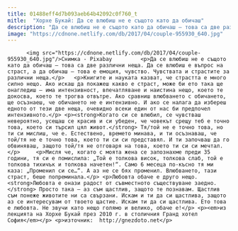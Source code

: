 ```yaml
---
title: 01488eff4d7b093aeb64b42092c0f760_t
mitle:  "Хорхе Букай: Да се влюбиш не е същото като да обичаш"
description: "Да се влюбиш не е същото като да обичаш – това са две различни неща. Да се влюбиш е въпрос на страст, а да обичаш – това е емоция, чувство. Чувствата и страстите за различни неща. Книгите и науката казват, че страстта е много силно нещо. Ако искаш да покажеш какво е страст, може би …"
image: "https://cdnone.netlify.com/db/2017/04/couple-955930_640.jpg"
---
```


          <img src="https://cdnone.netlify.com/db/2017/04/couple-955930_640.jpg"/>Снимка - Pixabay         <p>Да се влюбиш не е същото като да обичаш – това са две различни неща. Да се влюбиш е въпрос на страст, а да обичаш – това е емоция, чувство. Чувствата и страстите за различни неща.</p>   <p>Книгите и науката казват, че страстта е много силно нещо. Ако искаш да покажеш какво е страст, може би ето така ще онагледиш – има интензивност, впечатляване и наистина нещо, което те докосва, което те трогва отвътре. Ако сравниш влюбването с обичането, ще осъзнаеш, че обичането не е интензивно. И ако се налага да избереш едното от тези две неща, очевидно всеки един от нас би предпочел интензивното.</p> <p><strong>Когато си се влюбил, се чувстваш невероятно, усещаш се красив и си убеден, че човекът срещу теб е точно това, което си търсил цял живот.</strong> Тя/той не е точно това, но ти си мислиш, че е. Естествено, времето минава, и ти осъзнаваш, че той/тя не е точно това, което ти си си представял. И ти започваш да го обвиняваш, защото той/тя не отговаря на това, което ти си си мечтал.</p>     <p>Мисля че, когато с моята жена се запознахме преди 35 години, тя си е помислила: „Той е толкова висок, толкова слаб, той е толкова тихичък и толкова начетен!“. Само 6 месеца по-късно тя ми каза: „Променил си се…“. А аз не се бях променил. Влюбването, тази страст, беше попреминала.</p> <p>Любовта обаче е друго нещо. <strong>Любовта е онази радост от съвместното съществуване заедно.</strong> Просто така – аз съм щастлив, защото те познавам. Щастлив съм понеже животите ни са свързани. Искам и ти да си щастлива, защото аз се интересувам от твоето щастие. Искам ти да си щастлива. Ето това е любовта. Не звучи като нещо голямо и велико, обаче е!</p> <p><em>из лекцията на Хорхе Букай през 2010 г. в столичния Гранд хотел София</em></p> <p>източник:  http://gnezdoto.net</p>         